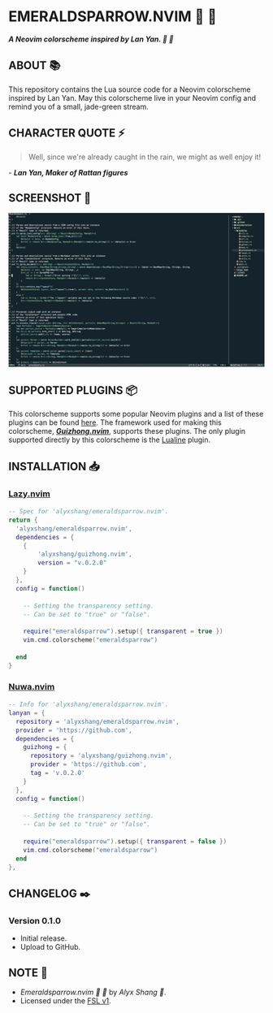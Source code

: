 # EMERALDSPARROW.NVIM :wing: :gem:

***A Neovim colorscheme inspired by Lan Yan. :wing: :gem:***

## ABOUT :books:

This repository contains the Lua source code for a Neovim colorscheme inspired by Lan Yan. 
May this colorscheme live in your Neovim config and remind you of a small, jade-green stream.

## CHARACTER QUOTE :zap:

> Well, since we're already caught in the rain, we might as well enjoy it!

\- ***Lan Yan, Maker of Rattan figures***

## SCREENSHOT :camera_flash:

<p align="center">
 <img src="images/screenie.png"/>
</p>

## SUPPORTED PLUGINS :package:

This colorscheme supports some popular Neovim plugins and a list of these plugins can be found [here](https://github.com/alyxshang/guizhong.nvim). The framework used for making this colorscheme, ***[Guizhong.nvim](https://github.com/alyxshang/guizhong.nvim)***, supports these plugins. The only plugin supported directly by this colorscheme is the [Lualine](https://github.com/nvim-lualine/lualine.nvim) plugin.

## INSTALLATION :inbox_tray:

### [Lazy.nvim](https://github.com/folke/lazy.nvim)

```Lua
-- Spec for 'alyxshang/emeraldsparrow.nvim'.
return {
  'alyxshang/emeraldsparrow.nvim',
  dependencies = {
    {
        'alyxshang/guizhong.nvim',
        version = "v.0.2.0"
    }
  },
  config = function()

    -- Setting the transparency setting.
    -- Can be set to "true" or "false".

    require("emeraldsparrow").setup({ transparent = true })
    vim.cmd.colorscheme("emeraldsparrow")

  end
}
```
### [Nuwa.nvim](https://github.com/alyxshang/nuwa.nvim)

```Lua
-- Info for 'alyxshang/emeraldsparrow.nvim'.
lanyan = {
  repository = 'alyxshang/emeraldsparrow.nvim',
  provider = 'https://github.com',
  dependencies = {
    guizhong = {
      repository = 'alyxshang/guizhong.nvim',
      provider = 'https://github.com',
      tag = 'v.0.2.0'
    }
  },
  config = function()

    -- Setting the transparency setting.
    -- Can be set to "true" or "false".

    require("emeraldsparrow").setup({ transparent = false })
    vim.cmd.colorscheme("emeraldsparrow")
  end
},
```

## CHANGELOG :black_nib:

### Version 0.1.0

- Initial release.
- Upload to GitHub.


## NOTE :scroll:

- *Emeraldsparrow.nvim :wing: :gem:* by *Alyx Shang :black_heart:*.
- Licensed under the [FSL v1](https://github.com/alyxshang/fair-software-license).


